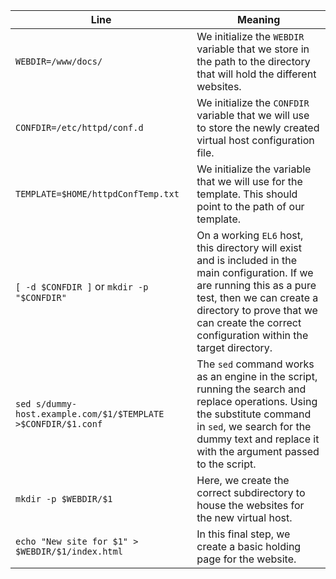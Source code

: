 |                              Line                             |                                            Meaning                                                 |
| ------------------------------------------------------------- | -------------------------------------------------------------------------------------------------- |
|                       `WEBDIR=/www/docs/`                     | We initialize the `WEBDIR` variable that we store in the path to the directory that will hold the different websites. |
|                   `CONFDIR=/etc/httpd/conf.d`                 | We initialize the `CONFDIR` variable that we will use to store the newly created virtual host configuration file. |
|                `TEMPLATE=$HOME/httpdConfTemp.txt`             | We initialize the variable that we will use for the template. This should point to the path of our template. |
|             `[ -d $CONFDIR ]` or `mkdir -p "$CONFDIR"`          | On a working `EL6` host, this directory will exist and is included in the main configuration. If we are running this as a pure test, then we can create a directory to prove that we can create the correct configuration within the target directory. |
| `sed s/dummy-host.example.com/$1/$TEMPLATE >$CONFDIR/$1.conf` | The `sed` command works as an engine in the script, running the search and replace operations. Using the substitute command in `sed`, we search for the dummy text and replace it with the argument passed to the script. |
|                      `mkdir -p $WEBDIR/$1`                    | Here, we create the correct subdirectory to house the websites for the new virtual host. |
|       `echo "New site for $1" > $WEBDIR/$1/index.html`        | In this final step, we create a basic holding page for the website. |
